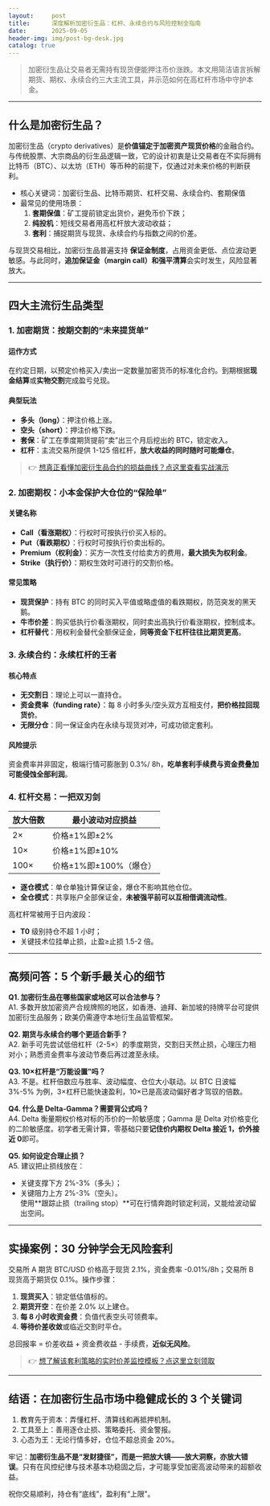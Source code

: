 ```yaml
---
layout:     post
title:      深度解析加密衍生品：杠杆、永续合约与风险控制全指南
date:       2025-09-05
header-img: img/post-bg-desk.jpg
catalog: true
---
```


> 加密衍生品让交易者无需持有现货便能押注币价涨跌。本文用简洁语言拆解期货、期权、永续合约三大主流工具，并示范如何在高杠杆市场中守护本金。

---

## 什么是加密衍生品？

加密衍生品（crypto derivatives）是**价值锚定于加密资产现货价格**的金融合约。与传统股票、大宗商品的衍生品逻辑一致，它的设计初衷是让交易者在不实际拥有比特币（BTC）、以太坊（ETH）等币种的前提下，仅通过对未来价格的判断获利。

- 核心关键词：加密衍生品、比特币期货、杠杆交易、永续合约、套期保值  
- 最常见的使用场景：
  1. **套期保值**：矿工提前锁定出货价，避免币价下跌；
  2. **纯投机**：短线交易者用高杠杆放大波动收益；
  3. **套利**：捕捉期货与现货、永续合约与指数之间的价差。

与现货交易相比，加密衍生品普遍支持 **保证金制度**，占用资金更低、点位波动更敏感。与此同时，**追加保证金（margin call）和强平清算**会实时发生，风险显著放大。

---

## 四大主流衍生品类型

### 1. 加密期货：按期交割的“未来提货单”

#### 运作方式
在约定日期，以预定价格买入/卖出一定数量加密货币的标准化合约。到期根据**现金结算**或**实物交割**完成盈亏兑现。

#### 典型玩法
- **多头（long）**：押注价格上涨。
- **空头（short）**：押注价格下跌。
- **套保**：矿工在季度期货提前“卖”出三个月后挖出的 BTC，锁定收入。
- **杠杆**：主流交易所提供 1-125 倍杠杆，**放大收益的同时随时可能爆仓**。

> 👉 [想真正看懂加密衍生品合约的损益曲线？点这里查看实战演示](https://okxdog.com/)

### 2. 加密期权：小本金保护大仓位的“保险单”

#### 关键名称
- **Call（看涨期权）**：行权时可按执行价买入标的。  
- **Put（看跌期权）**：行权时可按执行价卖出标的。  
- **Premium（权利金）**：买方一次性支付给卖方的费用，**最大损失为权利金**。  
- **Strike（执行价）**：期权生效时可进行的交割价格。  

#### 常见策略
- **现货保护**：持有 BTC 的同时买入平值或略虚值的看跌期权，防范突发的黑天鹅。
- **牛市价差**：购买低执行价看涨期权，同时卖出高执行价看涨期权，控制成本。
- **杠杆替代**：用权利金替代全额保证金，**同等资金下杠杆往往比期货更高**。

### 3. 永续合约：永续杠杆的王者

#### 核心特点
- **无交割日**：理论上可以一直持仓。  
- **资金费率（funding rate）**：每 8 小时多头/空头双方互相支付，**把价格拉回现货价**。  
- **无限分仓**：同一保证金内在永续与现货对冲，可成功锁定套利。  

#### 风险提示
资金费率并非固定，极端行情可膨胀到 0.3%/ 8h，**吃单套利手续费与资金费叠加可能侵蚀全部利润**。

### 4. 杠杆交易：一把双刃剑

| 放大倍数 | 最小波动对应损益 |
|----------|------------------|
| 2×       | 价格±1%即±2%     |
| 10×      | 价格±1%即±10%    |
| 100×     | 价格±1%即±100%（爆仓）|

- **逐仓模式**：单仓单独计算保证金，爆仓不影响其他仓位。  
- **全仓模式**：共享账户全部保证金，**未被强平前可以互相借调流动性**。  

高杠杆常被用于日内波段：
- **T0** 级别持仓不超 1 小时；
- 关键技术位挂单止损，止盈≥止损 1.5-2 倍。

---

## 高频问答：5 个新手最关心的细节

**Q1. 加密衍生品在哪些国家或地区可以合法参与？**  
A1. 多数开放加密资产合规牌照的地区，如香港、迪拜、新加坡的持牌平台可提供加密衍生品服务；欧美仍需遵守本地衍生品监管框架。

**Q2. 期货与永续合约哪个更适合新手？**  
A2. 新手可先尝试低倍杠杆（2-5×）的季度期货，交割日天然止损，心理压力相对小；熟悉资金费率与波动节奏后再过渡至永续。

**Q3. 10×杠杆是“万能设置”吗？**  
A3. 不是。杠杆倍数应与胜率、波动幅度、仓位大小联动。以 BTC 日波幅 3%-5% 为例，3×杠杆已能快速盈利，10×已是高波动偏好者才驾驭的倍数。

**Q4. 什么是 Delta-Gamma？需要背公式吗？**  
A4. Delta 衡量期权价格对标的币价的一阶敏感度；Gamma 是 Delta 对价格变化的二阶敏感度。初学者无需计算，零基础只要**记住价内期权 Delta 接近 1，价外接近 0**即可。

**Q5. 如何设定合理止损？**  
A5. 建议把止损线放在：
- 关键支撑下方 2%-3%（多头）；
- 关键阻力上方 2%-3%（空头）。  
使用**跟踪止损（trailing stop）**可在行情奔跑时锁定利润，又能给波动留出空间。

---

## 实操案例：30 分钟学会无风险套利

交易所 A 期货 BTC/USD 价格高于现货 2.1%，资金费率 -0.01%/8h；交易所 B 现货高于期货仅 0.1%。操作步骤：

1. **现货买入**：锁定低估值标的。  
2. **期货开空**：在价差 2.0% 以上建仓。  
3. **每 8 小时收资金费**：负值代表空头可领费率。  
4. **等待价差收敛**或临近交割时平仓。

总回报率 = 价差收益 + 资金费收益 - 手续费，**近似无风险**。

> 👉 [想了解该套利策略的实时价差监控模板？点这里立刻领取](https://okxdog.com/)

---

## 结语：在加密衍生品市场中稳健成长的 3 个关键词

1. 教育先于资本：弄懂杠杆、清算线和再抵押机制。  
2. 工具至上：善用逐仓止损、策略委托、资金警报。  
3. 心态为王：无论行情多好，仓位不超总资金 20%。  

牢记：**加密衍生品不是“发财捷径”，而是一把放大镜——放大洞察，亦放大错误**。只有在风控纪律与技术基本功稳固之后，才可能享受加密高波动带来的超额收益。

祝你交易顺利，持仓有“底线”，盈利有“上限”。